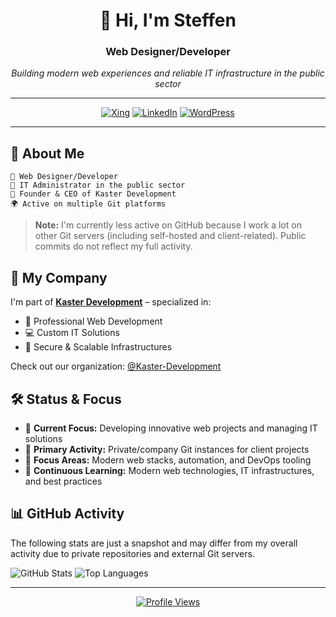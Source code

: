 <div align="center">

# 👋 Hi, I'm Steffen

### Web Designer/Developer

*Building modern web experiences and reliable IT infrastructure in the public sector*

---

[![Xing](https://img.shields.io/badge/Xing-006567?style=for-the-badge&logo=xing&logoColor=white)](https://www.xing.com/profile/Steffen_Kaster)
[![LinkedIn](https://img.shields.io/badge/LinkedIn-0A66C2?style=for-the-badge&logo=linkedin&logoColor=white)](https://www.linkedin.com/in/steffen-kaster-549b8413b/?originalSubdomain=de)
[![WordPress](https://img.shields.io/badge/WordPress-21759B?style=for-the-badge&logo=wordpress&logoColor=white)](https://profiles.wordpress.org/steffenka/)

</div>

---

## 💼 About Me

```
🎯 Web Designer/Developer
🔧 IT Administrator in the public sector
🚀 Founder & CEO of Kaster Development
🌍 Active on multiple Git platforms
```

> **Note:** I'm currently less active on GitHub because I work a lot on other Git servers (including self-hosted and client-related). Public commits do not reflect my full activity.

## 🏢 My Company

I'm part of [**Kaster Development**](https://kaster-development.de) – specialized in:
- 🎨 Professional Web Development
- 💻 Custom IT Solutions
- 🔐 Secure & Scalable Infrastructures

Check out our organization: [@Kaster-Development](https://github.com/Kaster-Development)

## 🛠️ Status & Focus

- 🔭 **Current Focus:** Developing innovative web projects and managing IT solutions
- 🚀 **Primary Activity:** Private/company Git instances for client projects
- 🧭 **Focus Areas:** Modern web stacks, automation, and DevOps tooling
- 🌱 **Continuous Learning:** Modern web technologies, IT infrastructures, and best practices

## 📊 GitHub Activity


The following stats are just a snapshot and may differ from my overall activity due to private repositories and external Git servers.

![GitHub Stats](https://github-readme-stats.vercel.app/api?username=Steffenkt&show_icons=true&theme=tokyonight&hide_border=true&bg_color=0D1117)
![Top Languages](https://github-readme-stats.vercel.app/api/top-langs/?username=Steffenkt&layout=compact&theme=tokyonight&hide_border=true&bg_color=0D1117)


---

<div align="center">

[![Profile Views](https://komarev.com/ghpvc/?username=Steffenkt&color=blueviolet&style=flat-square)](https://github.com/Steffenkt)

</div>

<!---
Steffenkt/Steffenkt is a ✨ special ✨ repository because its `README.md` (this file) appears on your GitHub profile.
You can click the Preview link to take a look at your changes.
--->
